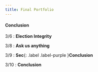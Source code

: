 ```yaml
---
title: Final Portfolio
---
```


#### Conclusion

3/6
: **Election Integrity**

3/8
: **Ask us anything**

3/9
: **Sec**{: .label .label-purple }**Conclusion**

3/10
: **Conclusion**

